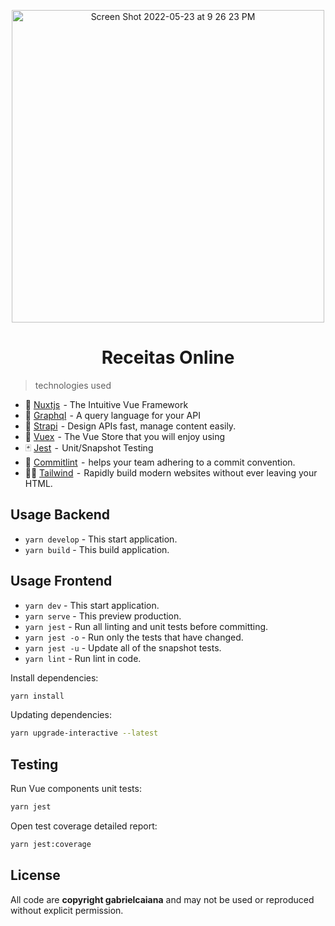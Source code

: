 <p align="center"> 
<img width="500" alt="Screen Shot 2022-05-23 at 9 26 23 PM" src="https://user-images.githubusercontent.com/26663338/169924853-7e4017be-3516-4867-b578-7b364b8e6d48.png">
</p>


<h1 align="center">Receitas Online</h1>

> technologies used

- 💚 [Nuxtjs](https://nuxtjs.org/)  - The Intuitive Vue Framework
- 🍇 [Graphql](https://graphql.org/)  - A query language for your API
- 🍓 [Strapi](https://strapi.io/)  - Design APIs fast, manage content easily.
- 🍍 [Vuex](https://vuex.vuejs.org/)  - The Vue Store that you will enjoy using
- 🃏 [Jest](https://jestjs.io/)  -  Unit/Snapshot Testing
- 🧩 [Commitlint](https://commitlint.js.org/#/)  -  helps your team adhering to a commit convention.
- 🐻‍❄️ [Tailwind](https://tailwindcss.com/)  -  Rapidly build modern websites without ever leaving your HTML.

## Usage Backend

- `yarn develop` - This start application.
- `yarn build` - This build application.

## Usage Frontend

- `yarn dev` - This start application.
- `yarn serve` - This preview production.
- `yarn jest` - Run all linting and unit tests before committing.
- `yarn jest -o` - Run only the tests that have changed.
- `yarn jest -u` - Update all of the snapshot tests.
- `yarn lint` - Run lint in code.

Install dependencies:

```sh
yarn install
```

Updating dependencies:

```sh
yarn upgrade-interactive --latest
```

## Testing

Run Vue components unit tests:

```sh
yarn jest
```

Open test coverage detailed report:

```sh
yarn jest:coverage
```

## License

All code are **copyright gabrielcaiana** and may not be used or reproduced without explicit permission.
